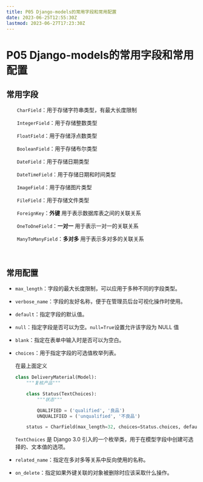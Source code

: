 ```yaml
---
title: P05 Django-models的常用字段和常用配置
date: 2023-06-25T12:55:30Z
lastmod: 2023-06-27T17:23:30Z
---
```


# P05 Django-models的常用字段和常用配置

## 常用字段

　　​`CharField`​：用于存储字符串类型，有最大长度限制

　　​`IntegerField`​：用于存储整数类型

　　​`FloatField`​：用于存储浮点数类型

　　​`BooleanField`​：用于存储布尔类型

　　​`DateField`​：用于存储日期类型

　　​`DateTimeField`​：用于存储日期和时间类型

　　​`ImageField`​：用于存储图片类型

　　​`FileField`​：用于存储文件类型

　　​`ForeignKey`​：**外键** 用于表示数据库表之间的关联关系

　　​`OneToOneField`​：**一对一** 用于表示一对一的关联关系

　　​`ManyToManyField`​：**多对多** 用于表示多对多的关联关系

　　‍

## 常用配置

* ​`max_length`​：字段的最大长度限制，可以应用于多种不同的字段类型。
* ​`verbose_name`​：字段的友好名称，便于在管理员后台可视化操作时使用。
* ​`default`​：指定字段的默认值。
* ​`null`​：指定字段是否可以为空。`null=True`​ 设置允许该字段为 NULL 值
* ​`blank`​：指定在表单中输入时是否可以为空白。
* ​`choices`​：用于指定字段的可选值枚举列表。

  在最上面定义

  ```python
  class DeliveryMaterial(Model):
      """复核产品"""

      class Status(TextChoices):
          """状态"""

          QUALIFIED = ('qualified', '良品')
          UNQUALIFIED = ('unqualified', '不良品')

      status = CharField(max_length=32, choices=Status.choices, default=Status.QUALIFIED, verbose_name='状态')
  ```

  ​`TextChoices`​ 是 Django 3.0 引入的一个枚举类，用于在模型字段中创建可选择的、文本值的选项。
* ​`related_name`​：指定在多对多等关系中反向使用的名称。
* ​`on_delete`​：指定如果外键关联的对象被删除时应该采取什么操作。

　　‍

　　‍

　　‍

